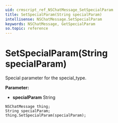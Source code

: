 ```yaml
---
uid: crmscript_ref_NSChatMessage_SetSpecialParam
title: SetSpecialParam(String specialParam)
intellisense: NSChatMessage.SetSpecialParam
keywords: NSChatMessage, GetSpecialParam
so.topic: reference
---
```


# SetSpecialParam(String specialParam)

Special parameter for the special_type.

**Parameter:** 
* **specialParam** String

```crmscript
NSChatMessage thing;
String specialParam;
thing.SetSpecialParam(specialParam);
```

